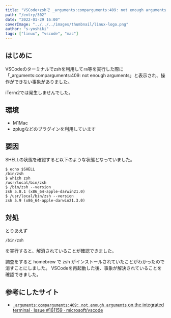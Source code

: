 ```yaml
---
title: "VSCode+zshで _arguments:comparguments:409: not enough arguments の対処"
path: "/entry/302"
date: "2022-01-29 16:00"
coverImage: "../../../images/thumbnail/linux-logo.png"
author: "s-yoshiki"
tags: ["linux", "vscode", "mac"]
---
```


## はじめに

VSCodeのターミナルでzshを利用して`rm`等を実行した際に「_arguments:comparguments:409: not enough arguments」と表示され、操作ができない事象がありました。

iTerm2では発生しませんでした。

## 環境

- M1Mac
- zplugなどのプラグインを利用しています

## 要因

SHELLの状態を確認すると以下のような状態となっていました。

```shell
$ echo $SHELL
/bin/zsh
$ which zsh
/usr/local/bin/zsh
$ /bin/zsh --version
zsh 5.8.1 (x86_64-apple-darwin21.0)
$ /usr/local/bin/zsh --version
zsh 5.9 (x86_64-apple-darwin21.3.0)
```

## 対処

とりあえず

```sh
/bin/zsh
```

を実行すると、解消されていることが確認できました。

調査をすると homebrew で zsh がインストールされていたことがわかったので消すことにしました。
VSCodeを再起動した後、事象が解決されていることを確認できました。

## 参考にしたサイト

- [`_arguments:comparguments:409: not enough arguments` on the integrated terminal · Issue #161159 · microsoft/vscode](https://github.com/microsoft/vscode/issues/161159)

